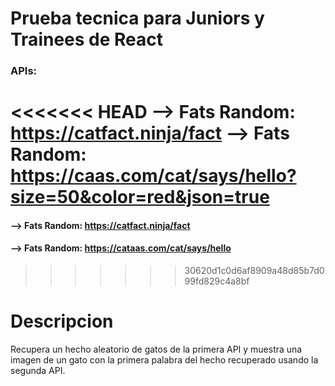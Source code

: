 # Prueba tecnica para Juniors y Trainees de React

### APIs:

<<<<<<< HEAD
--> Fats Random: https://catfact.ninja/fact
--> Fats Random: https://caas.com/cat/says/hello?size=50&color=red&json=true
=======
#### --> Fats Random: https://catfact.ninja/fact
#### --> Fats Random: https://cataas.com/cat/says/hello
>>>>>>> 30620d1c0d6af8909a48d85b7d099fd829c4a8bf

# Descripcion

Recupera un hecho aleatorio de gatos de la primera API y muestra una imagen de un gato con la primera palabra del hecho recuperado usando la segunda API.

